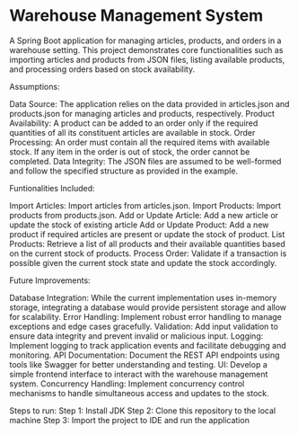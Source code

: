 # Warehouse Management System
A Spring Boot application for managing articles, products, and orders in a warehouse setting. This project demonstrates core functionalities such as importing articles and products from JSON files, listing available products, and processing orders based on stock availability.

Assumptions:

Data Source: The application relies on the data provided in articles.json and products.json for managing articles and products, respectively.
Product Availability: A product can be added to an order only if the required quantities of all its constituent articles are available in stock.
Order Processing: An order must contain all the required items with available stock. If any item in the order is out of stock, the order cannot be completed.
Data Integrity: The JSON files are assumed to be well-formed and follow the specified structure as provided in the example.

Funtionalities Included:

Import Articles: Import articles from articles.json.
Import Products: Import products from products.json.
Add or Update Article: Add a new article or update the stock of existing article
Add or Update Product: Add a new product if required articles are present or update the stock of product.
List Products: Retrieve a list of all products and their available quantities based on the current stock of products.
Process Order: Validate if a transaction is possible given the current stock state and update the stock accordingly.

Future Improvements:

Database Integration: While the current implementation uses in-memory storage, integrating a database would provide persistent storage and allow for scalability.
Error Handling: Implement robust error handling to manage exceptions and edge cases gracefully.
Validation: Add input validation to ensure data integrity and prevent invalid or malicious input.
Logging: Implement logging to track application events and facilitate debugging and monitoring.
API Documentation: Document the REST API endpoints using tools like Swagger for better understanding and testing.
UI: Develop a simple frontend interface to interact with the warehouse management system.
Concurrency Handling: Implement concurrency control mechanisms to handle simultaneous access and updates to the stock.

Steps to run:
Step 1: Install JDK
Step 2: Clone this repository to the local machine
Step 3: Import the project to IDE and run the application

